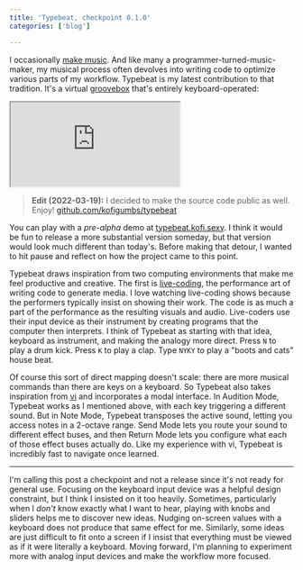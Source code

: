 ```yaml
---
title: 'Typebeat, checkpoint 0.1.0'
categories: ['blog']

---
```


I occasionally [make music](/music/tide).
And like many a programmer-turned-music-maker, my musical process often devolves into writing code to optimize various parts of my workflow.
Typebeat is my latest contribution to that tradition.
It's a virtual [groovebox](https://en.wikipedia.org/wiki/Groovebox) that's entirely keyboard-operated:

<iframe
src="https://www.youtube-nocookie.com/embed/RT0qUB4gbas"
title="A screen recording demonstrating how I create music with Typebeat. The app is laid out like a QWERTY keyboard with labels for each key. When I press a key on my keyboard (shown in a video overlay) the corresponding key in the app is illuminated and its effect is triggered."
allowfullscreen
></iframe>

> **Edit (2022-03-19):** I decided to make the source code public as well. Enjoy! <a href="https://github.com/kofigumbs/typebeat">github.com/kofigumbs/typebeat</a>

You can play with a _pre-alpha_ demo at [typebeat.kofi.sexy](https://typebeat.kofi.sexy).
I think it would be fun to release a more substantial version someday, but that version would look much different than today's.
Before making that detour, I wanted to hit pause and reflect on how the project came to this point.

Typebeat draws inspiration from two computing environments that make me feel productive and creative.
The first is [live-coding](https://livecode.nyc), the performance art of writing code to generate media.
I love watching live-coding shows because the performers typically insist on showing their work.
The code is as much a part of the performance as the resulting visuals and audio.
Live-coders use their input device as their instrument by creating programs that the computer then interprets.
I think of Typebeat as starting with that idea, keyboard as instrument, and making the analogy more direct.
Press `N` to play a drum kick.
Press `K` to play a clap.
Type `NYKY` to play a "boots and cats" house beat.

Of course this sort of direct mapping doesn't scale: there are more musical commands than there are keys on a keyboard.
So Typebeat also takes inspiration from [vi](https://en.wikipedia.org/wiki/Vi) and incorporates a modal interface.
In Audition Mode, Typebeat works as I mentioned above, with each key triggering a different sound.
But in Note Mode, Typebeat transposes the active sound, letting you access notes in a 2-octave range.
Send Mode lets you route your sound to different effect buses, and then Return Mode lets you configure what each of those effect buses actually do.
Like my experience with vi, Typebeat is incredibly fast to navigate once learned.

---

I'm calling this post a checkpoint and not a release since it's not ready for general use.
Focusing on the keyboard input device was a helpful design constraint, but I think I insisted on it too heavily.
Sometimes, particularly when I _don't_ know exactly what I want to hear, playing with knobs and sliders helps me to discover new ideas.
Nudging on-screen values with a keyboard does not produce that same effect for me.
Similarly, some ideas are just difficult to fit onto a screen if I insist that everything must be viewed as if it were literally a keyboard.
Moving forward, I'm planning to experiment more with analog input devices and make the workflow more focused.
